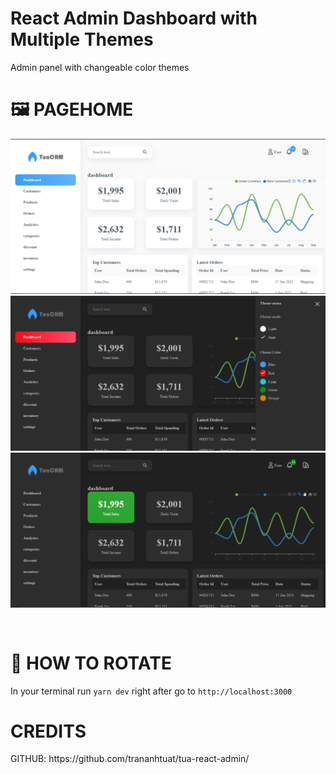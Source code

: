 <h1>React Admin Dashboard with Multiple Themes</h1>
<p>Admin panel with changeable color themes</p>
<h1>🖼️ PAGEHOME</h1>

<img src='./src/public/pagehomewhite.png'/>
<img src='./src/public/pageblackred.png'/>
<img src='./src/public/pageblackgreen.png'/>

<h1 style="padding: 30px 0 0 0">
    🔨 HOW TO ROTATE
</h1>

In your terminal run `yarn dev` right after go to `http://localhost:3000`

<h1>CREDITS</h1>
<p>GITHUB: <a>https://github.com/trananhtuat/tua-react-admin/</a></p>